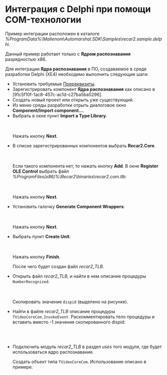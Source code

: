 # Интеграция с Delphi при помощи COM-технологии

Пример интеграции расположен в каталоге _%ProgramData%\Mallenom\Automarshal.SDK\Samples\recar2.sample.delphi_.


Данный пример работает только с **Ядром распознавания** разрядностью x86.


Для интеграции **Ядра распознавания** в ПО, создаваемое в среде разработки Delphi (XE4) необходимо выполнить следующие шаги:
&nbsp;<ul><li>
Установить требуемые <a href="Prerequisites">Пререквизиты</a>.</li><li>
Зарегистрировать компонент **Ядра распознавания** как описано в [91c5f10f-1ac8-457c-ac1d-c27ba5ba5296].</li><li>
Создать новый проект или открыть уже существующий.</li><li>
Из меню среды разработки отрыть диалоговое окно **Component/Import component...**.</li><li>
Выбрать в окне пункт **Import a Type Library**.

<br /><artLink target="delphi.com_01" /><br />
Нажать кнопку **Next**.</li><li>
В списке зарегистрированных компонентов выбрать **Recar2.Core**.

<br /><artLink target="delphi.com_02" /><br />
Если такого компонента нет, то нажать кнопку **Add**. В окне **Register OLE Control** выбрать файл _%ProgramFiles(x86)%\Recar2\binaries\recar2.com.tlb_:

<br /><artLink target="delphi.com_03" /><br />
Нажать кнопку **Next**.</li><li>
Установить галочку **Generate Component Wrappers**:

<br /><artLink target="delphi.com_04" /><br />
Нажать кнопку **Next**.</li><li>
Выбрать пункт **Create Unit**:

<br /><artLink target="delphi.com_05" /><br />
Нажать кнопку **Finish**.


После чего будет создан файл _recar2_TLB_.</li><li>
Открыть файл _recar2_TLB_, и найти в нем описание процедуры `NumberRecognized`.

<br /><artLink target="delphi.com_06" /><br />
Скопировать значение `dispid` (выделено на рисунке).</li><li>
Найти в файле _recar2_TLB_ описание процедуры `TVideoCoreCom.InvokeEvent`. Раскомментировать тело процедуры и вставить вместо -1 значения скопированного dispid:

<br /><artLink target="delphi.com_07" /><br /></li><li>
Подключить модуль _recar2_TLB_ в раздел _uses_ того модуля, где будет использоваться ядро распознавания.


Создать объект типа `TVideoCoreCom`. Использование описано в примере.</li></ul>&nbsp;
